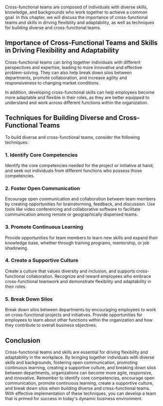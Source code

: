
Cross-functional teams are composed of individuals with diverse skills, knowledge, and backgrounds who work together to achieve a common goal. In this chapter, we will discuss the importance of cross-functional teams and skills in driving flexibility and adaptability, as well as techniques for building diverse and cross-functional teams.

Importance of Cross-Functional Teams and Skills in Driving Flexibility and Adaptability
---------------------------------------------------------------------------------------

Cross-functional teams can bring together individuals with different perspectives and expertise, leading to more innovative and effective problem-solving. They can also help break down silos between departments, promote collaboration, and increase agility and responsiveness to changing market conditions.

In addition, developing cross-functional skills can help employees become more adaptable and flexible in their roles, as they are better equipped to understand and work across different functions within the organization.

Techniques for Building Diverse and Cross-Functional Teams
----------------------------------------------------------

To build diverse and cross-functional teams, consider the following techniques:

### 1. Identify Core Competencies

Identify the core competencies needed for the project or initiative at hand, and seek out individuals from different functions who possess those competencies.

### 2. Foster Open Communication

Encourage open communication and collaboration between team members by creating opportunities for brainstorming, feedback, and discussion. Use tools like video conferencing and collaborative software to facilitate communication among remote or geographically dispersed teams.

### 3. Promote Continuous Learning

Provide opportunities for team members to learn new skills and expand their knowledge base, whether through training programs, mentorship, or job shadowing.

### 4. Create a Supportive Culture

Create a culture that values diversity and inclusion, and supports cross-functional collaboration. Recognize and reward employees who embrace cross-functional teamwork and demonstrate flexibility and adaptability in their roles.

### 5. Break Down Silos

Break down silos between departments by encouraging employees to work on cross-functional projects and initiatives. Provide opportunities for employees to learn about other functions within the organization and how they contribute to overall business objectives.

Conclusion
----------

Cross-functional teams and skills are essential for driving flexibility and adaptability in the workplace. By bringing together individuals with diverse skills and backgrounds, fostering open communication, promoting continuous learning, creating a supportive culture, and breaking down silos between departments, organizations can become more agile, responsive, and innovative. Remember to identify core competencies, encourage open communication, promote continuous learning, create a supportive culture, and break down silos when building diverse and cross-functional teams. With effective implementation of these techniques, you can develop a team that is primed for success in today's dynamic business environment.
